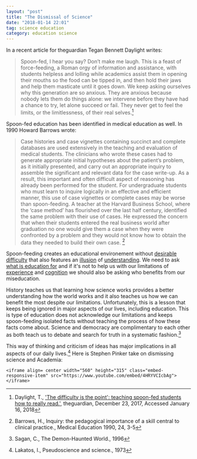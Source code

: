 ```yaml
---
layout: "post"
title: "The Dismissal of Science"
date: "2018-01-14 22:01"
tag: science education
category: education science
---
```


In a recent article for theguardian Tegan Bennett Daylight writes:

> Spoon-fed, I hear you say? Don’t make me laugh. This is a feast of force-feeding, a Roman orgy of information and assistance, with students helpless and lolling while academics assist them in opening their mouths so the food can be tipped in, and then hold their jaws and help them masticate until it goes down. We keep asking ourselves why this generation are so anxious. They are anxious because nobody lets them do things alone: we intervene before they have had a chance to try, let alone succeed or fail. They never get to feel the limits, or the limitlessness, of their real selves.[^1]
>

Spoon-fed education has been identified in medical education as well. In 1990 Howard Barrows wrote:

 > Case histories and case vignettes containing succinct and complete databases are used extensively in the teaching and evaluation of medical students. The clinicians who wrote these cases had to generate appropriate initial hypotheses about the patient’s problem, as it initially presented, and carry out an appropriate inquiry to assemble the significant and relevant data for the case write-up. As a result, this important and often difficult aspect of reasoning has already been performed for the student. For undergraduate students who must learn to inquire logically in an effective and efficient manner, this use of case vignettes or complete cases may be worse than spoon-feeding. A teacher at the Harvard Business School, where the ‘case method’ has flourished over the last half century, identified the same problem with their use of cases. He expressed the concern that when their students entered the real business world after graduation no one would give them a case when they were confronted by a problem and they would not know how to obtain the data they needed to build their own case. [^2]
>

Spoon-feeding creates an educational environement without [desirable difficulty](http://www.jvrbntz.com/2017/10/practice-practice-practice.html) that also features an [illusion](http://www.jvrbntz.com/2017/06/learning-understanding-and-illusion-of.html) of [understanding](http://www.jvrbntz.com/2017/09/the-internet-and-illusion-of-explanation.html). We need to ask [what is education for](http://www.jvrbntz.com/2017/06/education-for-tools.html) and if it's not to help us with our limitations of [experience](http://www.jvrbntz.com/2017/08/miscalibrated-and-overconfident.html) and [cognition](http://www.jvrbntz.com/2017/11/what-is-purpose-of-education.html) we should also be asking who benefits from our miseducation.

History teaches us that learning how science works provides a better understanding how the world works and it also teaches us how we can benefit the most despite our limitations. Unfortunately, this is a lesson that keeps being ignored in major aspects of our lives, including education. This is type of education does not acknowledge our limitations and keeps spoon-feeding isolated facts without teaching the process of how these facts come about.  Science and democracy are complimentary to each other as both teach us to debate and search for truth in a systematic fashion.[^3]

This way of thinking and criticism of ideas has major implications in all aspects of our daily lives.[^4] Here is Stephen Pinker take on dismissing science and Academia:

<div class="embed-responsive embed-responsive-4by3">

    <iframe align= center width="560" height="315" class="embed-responsive-item" src="https://www.youtube.com/embed/4HRYVCIcbAg"></iframe>
    
</div>



[^1]: Daylight, T., ['The difficulty is the point': teaching spoon-fed students how to really read.'](https://www.theguardian.com/books/2017/dec/24/the-difficulty-is-the-point-teaching-spoon-fed-students-how-to-really-read), theguardian, December 23, 2017, Accessed January 16, 2018

[^2]: Barrows, H., Inquiry: the pedagogical importance of a skill central to clinical practice., Medical Education 1990, 24, 3-5

[^3]: Sagan, C., The Demon-Haunted World., 1996

[^4]: Lakatos, I., Pseudoscience and science., 1973
